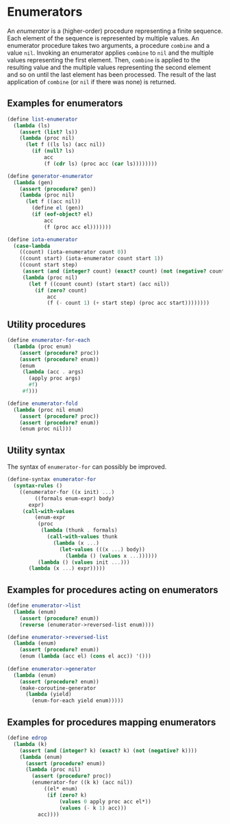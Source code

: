 # Enumerators

An *enumerator* is a (higher-order) procedure representing a finite sequence.  Each element of the sequence is represented by multiple values.  An enumerator procedure takes two arguments, a procedure `combine` and a value `nil`.  Invoking an enumerator applies `combine` to `nil` and the multiple values representing the first element.  Then, `combine` is applied to the resulting value and the multiple values representing the second element and so on until the last element has been processed.  The result of the last application of `combine` (or `nil` if there was none) is returned.

## Examples for enumerators

```scheme
(define list-enumerator
  (lambda (ls)
    (assert (list? ls))
    (lambda (proc nil)
      (let f ((ls ls) (acc nil))
        (if (null? ls)
            acc
            (f (cdr ls) (proc acc (car ls))))))))

(define generator-enumerator
  (lambda (gen)
    (assert (procedure? gen))
    (lambda (proc nil)
      (let f ((acc nil))
        (define el (gen))
        (if (eof-object? el)
            acc
            (f (proc acc el)))))))

(define iota-enumerator
  (case-lambda
    ((count) (iota-enumerator count 0))
    ((count start) (iota-enumerator count start 1))
    ((count start step)
     (assert (and (integer? count) (exact? count) (not (negative? count)))
     (lambda (proc nil)
       (let f ((count count) (start start) (acc nil))
         (if (zero? count)
             acc
             (f (- count 1) (+ start step) (proc acc start))))))))
```

## Utility procedures

```scheme
(define enumerator-for-each
  (lambda (proc enum)
    (assert (procedure? proc))
    (assert (procedure? enum))
    (enum
     (lambda (acc . args)
       (apply proc args)
       #f)
     #f)))

(define enumerator-fold
  (lambda (proc nil enum)
    (assert (procedure? proc))
    (assert (procedure? enum))
    (enum proc nil)))
```

## Utility syntax

The syntax of `enumerator-for` can possibly be improved.

```scheme
(define-syntax enumerator-for
  (syntax-rules ()
    ((enumerator-for ((x init) ...)
         ((formals enum-expr) body)
       expr)
     (call-with-values
         (enum-expr
          (proc
           (lambda (thunk . formals)
             (call-with-values thunk
               (lambda (x ...)
                 (let-values (((x ...) body))
                   (lambda () (values x ...))))))
          (lambda () (values init ...)))
       (lambda (x ...) expr)))))      
```

## Examples for procedures acting on enumerators

```scheme
(define enumerator->list
  (lambda (enum)
    (assert (procedure? enum))
    (reverse (enumerator->reversed-list enum))))

(define enumerator->reversed-list
  (lambda (enum)
    (assert (procedure? enum))
    (enum (lambda (acc el) (cons el acc)) '()))
    
(define enumerator->generator
  (lambda (enum)
    (assert (procedure? enum))
    (make-coroutine-generator
      (lambda (yield)
        (enum-for-each yield enum)))))
```

## Examples for procedures mapping enumerators

```scheme
(define edrop
  (lambda (k)
    (assert (and (integer? k) (exact? k) (not (negative? k))))    
    (lambda (enum)
      (assert (procedure? enum))
      (lambda (proc nil)
        (assert (procedure? proc))
        (enumerator-for ((k k) (acc nil))
            ((el* enum)
             (if (zero? k)
                 (values 0 apply proc acc el*))
                 (values (- k 1) acc)))
          acc))))
```
